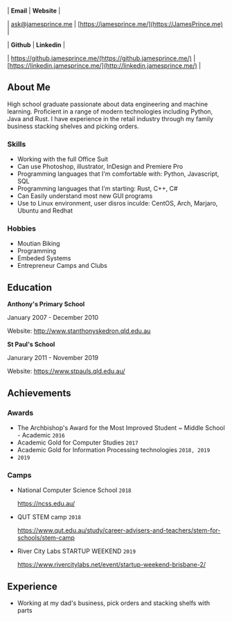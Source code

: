 | **Email** | **Website** |

| ask@jamesprince.me | [https://jamesprince.me/](https://JamesPrince.me) |

| **Github** | **Linkedin** |

| https://github.jamesprince.me/(https://github.jamesprince.me/) | [https://linkedin.jamesprince.me/](http://linkedin.jamesprince.me/) |

## About Me
High school graduate passionate about data engineering and machine learning. Proficient in a range of modern technologies including Python, Java and Rust. I have experience in the retail industry through my family business stacking shelves and picking orders.


### Skills
- Working with the full Office Suit
- Can use Photoshop, illustrator, InDesign and Premiere Pro
- Programming languages that I'm comfortable with: Python, Javascript, SQL
- Programming languages that I'm starting: Rust, C++, C#
- Can Easily understand most new GUI programs
- Use to Linux environment, user disros inculde: CentOS, Arch, Marjaro, Ubuntu and Redhat

### Hobbies
- Moutian Biking
- Programming
- Embeded Systems
- Entrepreneur Camps and Clubs

## Education
**Anthony's Primary School**

January 2007 - December 2010

Website: http://www.stanthonyskedron.qld.edu.au

**St Paul's School**

Janurary 2011 - November 2019

Website: https://www.stpauls.qld.edu.au/
## Achievements
### Awards
- The Archbishop's Award for the Most Improved Student ~ Middle School - Academic `2016`
- Academic Gold for Computer Studies `2017`
- Academic Gold for Information Processing technologies `2018, 2019`
- `2019`
### Camps
- National Computer Science School `2018`

	https://ncss.edu.au/
	
	<!--More..-->
- QUT STEM camp `2018`

	https://www.qut.edu.au/study/career-advisers-and-teachers/stem-for-schools/stem-camp
	
	<!--More..-->
- River City Labs STARTUP WEEKEND `2019`

	https://www.rivercitylabs.net/event/startup-weekend-brisbane-2/
	
	<!--More..-->
## Experience
- Working at my dad's business, pick orders and stacking shelfs with parts




